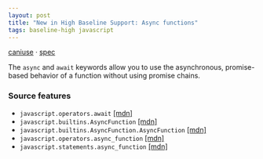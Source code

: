 ```yaml
---
layout: post
title: "New in High Baseline Support: Async functions"
tags: baseline-high javascript
---
```


[caniuse](https://caniuse.com/?search=async-await) · [spec](https://tc39.es/ecma262/multipage/ecmascript-language-functions-and-classes.html#sec-async-function-definitions)

The `async` and `await` keywords allow you to use the asynchronous, promise-based behavior of a function without using promise chains.

### Source features

- ``javascript.operators.await`` [[mdn]](https://developer.mozilla.org/en-US/search?q=javascript.operators.await)
- ``javascript.builtins.AsyncFunction`` [[mdn]](https://developer.mozilla.org/en-US/search?q=javascript.builtins.AsyncFunction)
- ``javascript.builtins.AsyncFunction.AsyncFunction`` [[mdn]](https://developer.mozilla.org/en-US/search?q=javascript.builtins.AsyncFunction.AsyncFunction)
- ``javascript.operators.async_function`` [[mdn]](https://developer.mozilla.org/en-US/search?q=javascript.operators.async_function)
- ``javascript.statements.async_function`` [[mdn]](https://developer.mozilla.org/en-US/search?q=javascript.statements.async_function)
